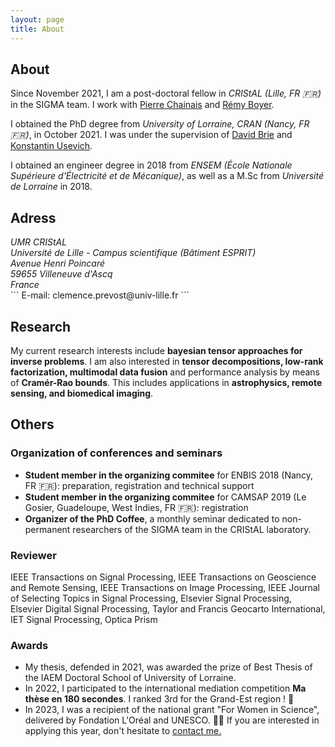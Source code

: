 ```yaml
---
layout: page
title: About
---
```


## About

Since November 2021, I am a post-doctoral fellow in <i>CRIStAL (Lille, FR 🇫🇷)</i> in the SIGMA team. I work with [Pierre Chainais](http://pierrechainais.ec-lille.fr) and [Rémy Boyer](http://pierrechainais.ec-lille.fr).

I obtained the PhD degree from <i>University of Lorraine, CRAN (Nancy, FR 🇫🇷)</i>, in October 2021.
I was under the supervision of [David Brie](https://www.researchgate.net/profile/David_Brie) and [Konstantin Usevich](http://w3.cran.univ-lorraine.fr/konstantin.usevich/?q=content/home).

I obtained an engineer degree in 2018 from <i>ENSEM (École Nationale Supérieure d'Électricité et de Mécanique)</i>, as well as a M.Sc from <i>Université de Lorraine</i> in 2018. 
  
## Adress
<i>
UMR CRIStAL <br>
Université de Lille - Campus scientifique (Bâtiment ESPRIT) <br>
Avenue Henri Poincaré <br>
59655 Villeneuve d'Ascq <br>
France <br>
</i>
```
E-mail: clemence.prevost@univ-lille.fr
```

## Research

My current research interests include <b> bayesian tensor approaches for inverse problems</b>.
I am also interested in <b>tensor decompositions, low-rank factorization, multimodal data fusion</b> and performance analysis by means of <b>Cramér-Rao bounds</b>.
This includes applications in <b>astrophysics, remote sensing, and biomedical imaging</b>.

## Others

### Organization of conferences and seminars

- <b>Student member in the organizing commitee</b> for ENBIS 2018 (Nancy, FR 🇫🇷): preparation, registration and technical support
- <b>Student member in the organizing commitee</b> for CAMSAP 2019 (Le Gosier, Guadeloupe, West Indies, FR 🇫🇷): registration
- <b>Organizer of the PhD Coffee</b>, a monthly seminar dedicated to non-permanent researchers of the SIGMA team in the CRIStAL laboratory.

### Reviewer

IEEE Transactions on Signal Processing, IEEE Transactions on Geoscience and Remote Sensing, IEEE Transactions on Image Processing, IEEE Journal of Selecting Topics in Signal Processing, Elsevier Signal Processing, Elsevier Digital Signal Processing, Taylor and Francis Geocarto International, IET Signal Processing, Optica Prism

### Awards 

- My thesis, defended in 2021, was awarded the prize of Best Thesis of the IAEM Doctoral School of University of Lorraine.
- In 2022, I participated to the international mediation competition <b>Ma thèse en 180 secondes</b>. I ranked 3rd for the Grand-Est region ! 🎉
- In 2023, I was a recipient of the national grant "For Women in Science", delivered by Fondation L'Oréal and UNESCO. 🦸‍♀️
If you are interested in applying this year, don't hesitate to <a href="mailto:clemence.prevost@univ-lille.fr">contact me. </a>

